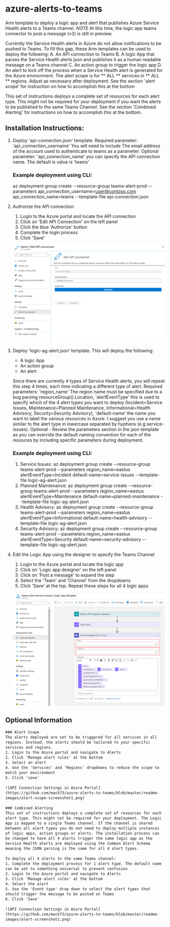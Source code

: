 # azure-alerts-to-teams
Arm template to deploy a logic app and alert that publishes Azure Service Health alerts to a Teams channel. 
*NOTE* At this time, the logic app teams connector to post a message (v3) is still in preview. 

Currently the Service Health alerts in Azure do not allow notifications to be pushed to Teams. To fill this gap, these Arm templates can be used to deploy the following:
A. An API connection to Teams
B. A logic App that parses the Service Health alerts json and publishes it as a human readable message on a Teams channel
C. An action group to trigger the logic app
D. An alert to kick off the process when a Service Health alert is generated for the Azure environment. The alert scope is for ** ALL ** services in ** ALL ** regions. Adjust as necessary after deployment. See the section 'alert scope' for instruction on how to accomplish this at the bottom

This set of instructions deploys a complete set of resources for each alert type. This might not be required for your deployment if you want the alerts to be published to the same Teams Channel. See the section 'Combined Alerting' for instructions on how to accomplish this at the bottom. 

## Installation Instructions:
1. Deploy 'api-connection.json' template. Required parameter: 'api_connection_username' You will need to include The email address of the account used to authenticate to teams as a parameter. Optional parameter: 'api_connection_name' you can specify the API connection name. The default is value is 'teams'

    ### Example deployment using CLI: 
    az deployment group create --resource-group teams-alert-prod --parameters api_connection_username=user@contoso.com api_connection_name=teams --template-file api-connection.json

2. Authorize the API connection 
    1. Login to the Azure portal and locate the API connection 
    2. Click on 'Edit API Connection' on the left panel
    3. Click the blue 'Authorize' button
    4. Complete the login process
    5. Click 'Save' 

    ![API Connection Settings in Azure Portal](https://github.com/mack73/azure-alerts-to-teams/blob/master/readme-images/api-connection-screenshot1.png)

3. Deploy 'logic-ag-alert.json' template. This will deploy the following:
    * A logic App
    * An action group
    * An alert

    Since there are currently 4 types of Service Health alerts, you will repeat this step 4 times, each time indicating a different type of alert. Required parameters: 'region_name' The region name must be specified due to a bug parsing resourceGroup().Location, 'alertEventType' this is used to specify which of the 4 alert types you want to deploy (Incident=Service Issues, Maintenance=Planned Maintenance, Informational=Health Advisory, Security=Security Advisory), 'default-name' the name you want to label the various resources in Azure. I suggest you use a name similar to the alert type in lowercase separated by hyphens (e.g service-issues). Optional - Review the parameters section in the json template as you can override the default naming convention for each of the resouces by including specific parameters during deployment. 

    ### Example deployment using CLI: 
    1. Service Issues: az deployment group create --resource-group teams-alert-prod --parameters region_name=eastus alertEventType=Incident default-name=service-issues --template-file logic-ag-alert.json
    2. Planned Maintenance: az deployment group create --resource-group teams-alert-prod --parameters region_name=eastus alertEventType=Maintenance default-name=planned-maintenance --template-file logic-ag-alert.json
    3. Health Advisory: az deployment group create --resource-group teams-alert-prod --parameters region_name=eastus alertEventType=Informational default-name=health-advisory --template-file logic-ag-alert.json
    4. Security Advisory: az deployment group create --resource-group teams-alert-prod --parameters region_name=eastus alertEventType=Security default-name=security-advisory --template-file logic-ag-alert.json

4. Edit the Logic App using the designer to specify the Teams Channel 
    1. Login to the Azure portal and locate the logic app
    2. Click on 'Logic app designer' on the left panel
    3. Click on 'Post a message' to expand the step 
    4. Select the 'Team' and 'Channel' from the dropdowns
    5. Click 'Save' at the top. Repeat these steps for all 4 logic apps

    ![API Connection Settings in Azure Portal](https://github.com/mack73/azure-alerts-to-teams/blob/master/readme-images/logicapp-designer-screenshot1.png)

## Optional Information

    ### Alert Scope
    The alerts deployed are set to be triggered for all services in all regions. Instead, the alerts should be tailored to your specific services and regions. 
    1. Login to the Azure portal and navigate to Alerts
    2. Click 'Manage alert rules' at the bottom
    3. Select an alert
    4. Use the 'Services' and 'Regions' dropdowns to reduce the scope to match your environment
    5. Click 'save' 

    ![API Connection Settings in Azure Portal](https://github.com/mack73/azure-alerts-to-teams/blob/master/readme-images/alert-scope-screenshot1.png)

    ### Combined Alerting
    This set of instructions deploys a complete set of resources for each alert type. This might not be required for your deployment. The Logic App is mapped to a single Teams channel. If the channel is shared between all alert types you do not need to deploy multiple instances of logic apps, action groups or alerts. The installation process can be changed to have all 4 alerts trigger the same logic app as the Service Health alerts are deployed using the Common Alert Schema meaning the JSON parsing is the same for all 4 alert types. 
    
    To deploy all 4 alerts to the same Teams channel:
    1. Complete the deployment process for 1 alert type. The default name can be set to something universal to prevent confusion 
    2. Login to the Azure portal and navigate to Alerts
    3. Click 'Manage alert rules' at the bottom
    4. Select the alert
    5. Use the 'Event type' drop down to select the alert types that should trigger the message to be posted on Teams
    6. Click 'Save'

    ![API Connection Settings in Azure Portal](https://github.com/mack73/azure-alerts-to-teams/blob/master/readme-images/alert-screenshot1.png)